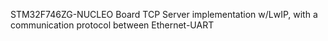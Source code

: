 STM32F746ZG-NUCLEO Board TCP Server implementation w/LwIP, with a communication protocol between Ethernet-UART
